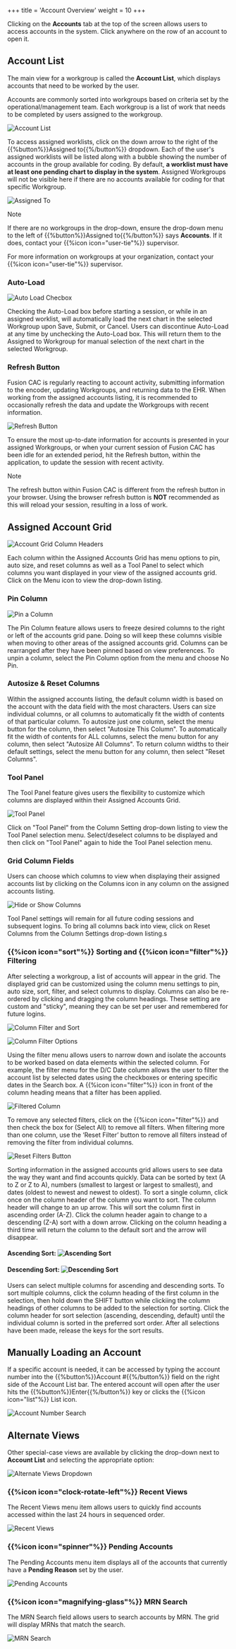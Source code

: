 +++
title = 'Account Overview'
weight = 10
+++

Clicking on the **Accounts** tab at the top of the screen allows users to access accounts in the system. Click anywhere on the row of an account to open it.


## Account List

The main view for a workgroup is called the **Account List**, which displays accounts that need to be worked by the user. 

Accounts are commonly sorted into workgroups based on criteria set by the operational/management team. Each workgroup is a list of work that needs to be completed by users assigned to the workgroup. 

![Account List](AccountList.png)

To access assigned worklists, click on the down arrow to the right of the {{%button%}}Assigned to{{%/button%}} dropdown. Each of the user's assigned worklists will be listed along with a bubble showing the number of accounts in the group available for coding. By default, **a worklist must have at least one pending chart to display in the system**. Assigned Workgroups will not be visible here if there are no accounts available for coding for that specific Workgroup.

![Assigned To](AssignedTo.png)

> [!note]
If there are no workgroups in the drop-down, ensure the drop-down menu to
the left of {{%button%}}Assigned to{{%/button%}} says **Accounts**. If it does,
contact your {{%icon icon="user-tie"%}} supervisor.

For more information on workgroups at your organization, contact your {{%icon icon="user-tie"%}} supervisor.

### Auto-Load

![Auto Load Checbox](AutoLoad.png)

Checking the Auto-Load box before starting a session, or while in an assigned worklist, will automatically load the next chart in the selected Workgroup upon Save, Submit, or Cancel. Users can discontinue Auto-Load at any time by unchecking the Auto-Load box. This will return them to the Assigned to Workgroup for manual selection of the next chart in the selected Workgroup.

### Refresh Button

Fusion CAC is regularly reacting to account activity, submitting information to the encoder, updating Workgroups, and returning data to the EHR.  When working from the assigned accounts listing, it is recommended to occasionally refresh the data and update the Workgroups with recent information.

![Refresh Button](RefreshButton.png)

To ensure the most up-to-date information for accounts is presented in your assigned Workgroups, or when your current session of Fusion CAC has been idle for an extended period, hit the Refresh button, within the application, to update the session with recent activity. 

>[!Note]
>The refresh button within Fusion CAC is different from the refresh button in your browser. Using the browser refresh button is **NOT**  recommended as this will reload your session, resulting in a loss of work. 

## Assigned Account Grid

![Account Grid Column Headers](AccountGridColumns.png)

Each column within the Assigned Accounts Grid has menu options to pin, auto size, and reset columns as well as a Tool Panel to select which columns you want displayed in your view of the assigned accounts grid. Click on the Menu icon to view the drop-down listing.

### Pin Column

![Pin a Column](PinColumn.png)

The Pin Column feature allows users to freeze desired columns to the right or left of the accounts grid pane. Doing so will keep these columns visible when moving to other areas of the assigned accounts grid. Columns can be rearranged after they have been pinned based on view preferences. To unpin a column, select the Pin Column option from the menu and choose No Pin.

### Autosize & Reset Columns

Within the assigned accounts listing, the default column width is based on the account with the data field with the most characters. Users can size individual columns, or all columns to automatically fit the width of contents of that particular column. To autosize just one column, select the menu button for the column, then select "Autosize This Column". To automatically fit the width of contents for ALL columns, select the menu button for any column, then select "Autosize All Columns". To return column widths to their default settings, select the menu button for any column, then select "Reset Columns".

### Tool Panel

The Tool Panel feature gives users the flexibility to customize which columns are displayed within their Assigned Accounts Grid.

![Tool Panel](ToolPanel.png)

Click on "Tool Panel" from the Column Setting drop-down listing to view the Tool Panel selection menu.  Select/deselect columns to be displayed and then click on "Tool Panel" again to hide the Tool Panel selection menu.

### Grid Column Fields

Users can choose which columns to view when displaying their assigned accounts list by clicking on the Columns icon in any column on the assigned accounts listing.

![Hide or Show Columns](HideOrShow.png)

Tool Panel settings will remain for all future coding sessions and subsequent logins. To bring all columns back into view, click on Reset Columns from the Column Settings drop-down listing.s

### {{%icon icon="sort"%}} Sorting and {{%icon icon="filter"%}} Filtering

After selecting a workgroup, a list of accounts will appear in the grid. The displayed grid can be customized using the column menu settings to pin, auto size, sort, filter, and select columns to display. Columns can also be re-ordered by clicking and dragging the column headings. These setting are custom and "sticky", meaning they can be set per user and remembered for future logins.

![Column Filter and Sort](FilteredAdmitReason.png)  

![Column Filter Options](FilterOptions.png)

Using the filter menu allows users to narrow down and isolate the accounts to be worked based on data elements within the selected column. For example, the filter menu for the D/C Date column allows the user to filter the account list by selected dates using the checkboxes or entering specific dates in the Search box. A {{%icon icon="filter"%}} icon in front of the column heading means that a filter has been applied. 

![Filtered Column](FilteredDC.png)

To remove any selected filters, click on the {{%icon icon="filter"%}} and then check the box for (Select All) to remove all filters. 
When filtering more than one column, use the ‘Reset Filter’ button to remove all filters instead of removing the filter from individual columns. 

![Reset Filters Button](ResetFilters.png)

Sorting information in the assigned accounts grid allows users to see data the way they want and find accounts quickly. Data can be sorted by text (A to Z or Z to A), numbers (smallest to largest or largest to smallest), and dates (oldest to newest and newest to oldest). To sort a single column, click once on the column header of the column you want to sort.  The column header will change to an up arrow. This will sort the column first in ascending order (A-Z).  Click the column header again to change to a descending (Z-A) sort with a down arrow. Clicking on the column heading a third time will return the column to the default sort and the arrow will disappear.

#### Ascending Sort: ![Ascending Sort](Ascending.png)

#### Descending Sort: ![Descending Sort](Descending.png)

Users can select multiple columns for ascending and descending sorts. To sort multiple columns, click the column heading of the first column in the selection, then hold down the SHIFT button while clickiing the column headings of other columns to be added to the selection for sorting. Click the column header for sort selection (ascending, descending, default) until the individual column is sorted in the preferred sort order.  After all selections have been made, release the keys for the sort results.

## Manually Loading an Account

If a specific account is needed, it can be accessed by typing the account number into the {{%button%}}Account #{{%/button%}} field on the right side of the Account List bar. The entered account will open after the user hits the {{%button%}}Enter{{%/button%}} key or
clicks the {{%icon icon="list"%}} List icon.

![Account Number Search](ManualAccountSearch.png)


## Alternate Views

Other special-case views are available by clicking the drop-down next to **Account List** and selecting the appropriate option:

![Alternate Views Dropdown](AlertnateViews.png)

### {{%icon icon="clock-rotate-left"%}} Recent Views

The Recent Views menu item allows users to quickly find accounts accessed within the last 24 hours in sequenced order.

![Recent Views](RecentViews.png)

### {{%icon icon="spinner"%}} Pending Accounts

The Pending Accounts menu item displays all of the accounts that currently have a **Pending Reason** set by the user.

![Pending Accounts](PendingAccounts.png)


### {{%icon icon="magnifying-glass"%}} MRN Search

The MRN Search field allows users to search accounts by MRN. The grid will display MRNs that match the search.

![MRN Search](MRNSearch.png)

